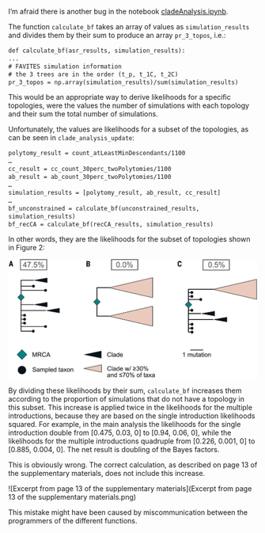 I’m afraid there is another bug in the notebook [cladeAnalysis.ipynb](https://github.com/sars-cov-2-origins/multi-introduction/blob/71ed420fe11ecdbe589568255ec90ca56d6e221c/notebooks/cladeAnalysis.ipynb). 

The function `calculate_bf` takes an array of values as `simulation_results` and divides them by their sum to produce an array `pr_3_topos`, i.e.:
```
def calculate_bf(asr_results, simulation_results):
...
# FAVITES simulation information
# the 3 trees are in the order (t_p, t_1C, t_2C)
pr_3_topos = np.array(simulation_results)/sum(simulation_results)
```
This would be an appropriate way to derive likelihoods for a specific topologies, were the values the number of simulations with each topology and their sum the total number of simulations.

Unfortunately, the values are likelihoods for a subset of the topologies, as can be seen in `clade_analysis_update`:

```
polytomy_result = count_atLeastMinDescendants/1100
…
cc_result = cc_count_30perc_twoPolytomies/1100
ab_result = ab_count_30perc_twoPolytomies/1100
…
simulation_results = [polytomy_result, ab_result, cc_result]
…
bf_unconstrained = calculate_bf(unconstrained_results, simulation_results)
bf_recCA = calculate_bf(recCA_results, simulation_results)
```
In other words, they are the likelihoods for the subset of topologies shown in Figure 2:

![Figure 2 of Pekar et al. 2022](science.abp8337-f2.jpg)

By dividing these likelihoods by their sum, `calculate_bf` increases them according to the proportion of simulations that do not have a topology in this subset. This increase is applied twice in the likelihoods for the multiple introductions, because they are based on the single introduction likelihoods squared. For example, in the main analysis the likelihoods for the single introduction double from [0.475, 0.03, 0] to [0.94, 0.06, 0], while the likelihoods for the multiple introductions quadruple from [0.226, 0.001, 0] to [0.885, 0.004, 0]. The net result is doubling of the Bayes factors.

This is obviously wrong. The correct calculation, as described on page 13 of the supplementary materials, does not include this increase. 

![Excerpt from page 13 of the supplementary materials](Excerpt from page 13 of the supplementary materials.png)

This mistake might have been caused by miscommunication between the programmers of the different functions.
